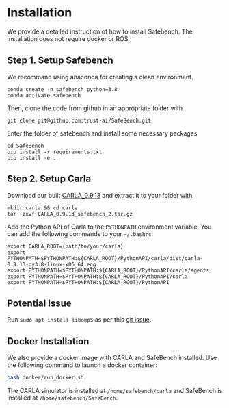 <!--
 * @Date: 2021-07-18 21:46:37
 * @LastEditTime: 2023-03-25 12:05:22
 * @Description: 
-->

# Installation

We provide a detailed instruction of how to install Safebench. The installation does not require docker or ROS.

## Step 1. Setup Safebench

We recommand using anaconda for creating a clean environment.
```
conda create -n safebench python=3.8
conda activate safebench
```

Then, clone the code from github in an appropriate folder with
```
git clone git@github.com:trust-ai/SafeBench.git
```

Enter the folder of safebench and install some necessary packages
```
cd SafeBench
pip install -r requirements.txt
pip install -e .
```

## Step 2. Setup Carla

Download our built [CARLA_0.9.13](https://drive.google.com/file/d/1A4z3RKXqVYpOmsEZkPBV1Pbw3B8aeSMp/view?usp=sharing) and extract it to your folder with
```
mkdir carla && cd carla
tar -zxvf CARLA_0.9.13_safebench_2.tar.gz
```

Add the Python API of Carla to the ```PYTHONPATH``` environment variable. You can add the following commands to your `~/.bashrc`:
```
export CARLA_ROOT={path/to/your/carla}
export PYTHONPATH=$PYTHONPATH:${CARLA_ROOT}/PythonAPI/carla/dist/carla-0.9.13-py3.8-linux-x86_64.egg
export PYTHONPATH=$PYTHONPATH:${CARLA_ROOT}/PythonAPI/carla/agents
export PYTHONPATH=$PYTHONPATH:${CARLA_ROOT}/PythonAPI/carla
export PYTHONPATH=$PYTHONPATH:${CARLA_ROOT}/PythonAPI
```

## Potential Issue

Run `sudo apt install libomp5` as per this [git issue](https://github.com/carla-simulator/carla/issues/4498).


## Docker Installation

We also provide a docker image with CARLA and SafeBench installed. Use the following command to launch a docker container:

```bash
bash docker/run_docker.sh
```

The CARLA simulator is installed at `/home/safebench/carla` and SafeBench is installed at `/home/safebench/SafeBench`.
